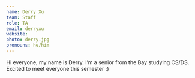 ```yaml
---
name: Derry Xu
team: Staff
role: TA
email: derryxu
website:
photo: derry.jpg
pronouns: he/him
---
```


Hi everyone, my name is Derry. I’m a senior from the Bay studying CS/DS. Excited to meet everyone this semester :)
